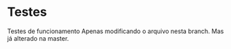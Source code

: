 # Testes
Testes de funcionamento
Apenas modificando o arquivo nesta branch. Mas já alterado na master.

